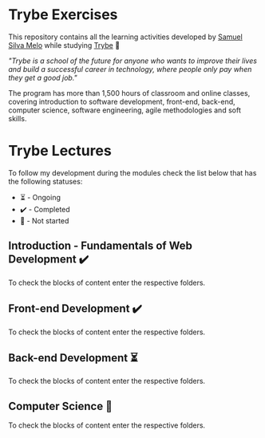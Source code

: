 # Trybe Exercises
This repository contains all the learning activities developed by [Samuel Silva Melo](https://www.linkedin.com/in/samuel-silva-melo/) while studying [Trybe](https://www.betrybe.com/) :rocket:

_"Trybe is a school of the future for anyone who wants to improve their lives and build a successful career in technology, where people only pay when they get a good job."_

The program has more than 1,500 hours of classroom and online classes, covering introduction to software development, front-end, back-end, computer science, software engineering, agile methodologies and soft skills.

# Trybe Lectures

To follow my development during the modules check the list below that has the following statuses:

- :hourglass_flowing_sand: - Ongoing
- :heavy_check_mark: - Completed
- :closed_book: - Not started

## Introduction - Fundamentals of Web Development :heavy_check_mark:
To check the blocks of content enter the respective folders.

## Front-end Development :heavy_check_mark:
To check the blocks of content enter the respective folders.

## Back-end Development :hourglass_flowing_sand:
To check the blocks of content enter the respective folders.

## Computer Science :closed_book:
To check the blocks of content enter the respective folders.
